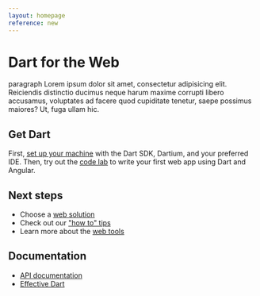 ```yaml
---
layout: homepage
reference: new
---
```


# Dart for the Web

paragraph Lorem ipsum dolor sit amet, consectetur adipisicing elit. Reiciendis distinctio ducimus neque harum maxime corrupti libero accusamus, voluptates ad facere quod cupiditate tenetur, saepe possimus maiores? Ut, fuga ullam hic.

## Get Dart

First, [set up your machine](/get-started/)
with the Dart SDK, Dartium, and your preferred IDE.
Then, try out the [code lab](/codelabs/ng2/)
to write your first web app using Dart and Angular.

## Next steps

* Choose a [web solution](/solutions/)
* Check out our ["how to" tips](/how-to/)
* Learn more about the [web tools](/tools/)

## Documentation

* [API documentation](https://api.dartlang.org/)
* [Effective Dart](dartlang.org/xxx)
